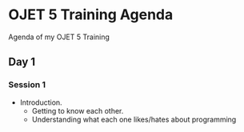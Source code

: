 # OJET 5 Training Agenda
Agenda of my OJET 5 Training

## Day 1
### Session 1
* Introduction.
  * Getting to know each other.
  * Understanding what each one likes/hates about programming